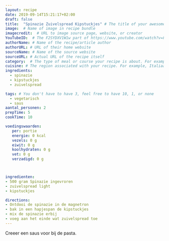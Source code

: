 ```yaml
---
layout: recipe
date: 2019-09-14T15:21:17+02:00
draft: false
title:  "Spinazie Zuivelspread Kipstuckjes" # The title of your awesome recipe
image:  # Name of image in recipe bundle
imagecredit:  # URL to image source page, website, or creator
YouTubeID:  # The F2SYDXV1W1w part of https://www.youtube.com/watch?v=F2SYDXV1W1w
authorName: # Name of the recipe/article author
authorURL: # URL of their home website
sourceName: # Name of the source website
sourceURL: # Actual URL of the recipe itself
category:  # The type of meal or course your recipe is about. For example: "dinner", "entree", or "dessert".
cuisine: # The region associated with your recipe. For example, Italiaans, Mediterraans", or Eigen.
ingredients:
  - spinazie
  - kipstuckjes
  - zuivelspread

tags: # You don't have to have 3, feel free to have 10, 1, or none
  - vegetarisch
  - saus
aantal_personen: 2
prepTime: 5
cookTime: 10

voedingswaarden:
   per: portie
   energie: 0 kcal
   vezels: 0 g
   eiwit: 0 g
   koolhydraten: 0 g
   vet: 0 g
   verzadigd: 0 g



ingredienten:
- 500 gram Spinazie ingevroren
- zuivelspread light
- kipstuckjes

directions:
- Ontdooi de spinazie in de magnetron
- bak in een hapjespan de kipstuckjes
- mix de spinazie erbij
- voeg aan het einde wat zuivelspread toe
---
```


Creeer een saus voor bij de pasta.
